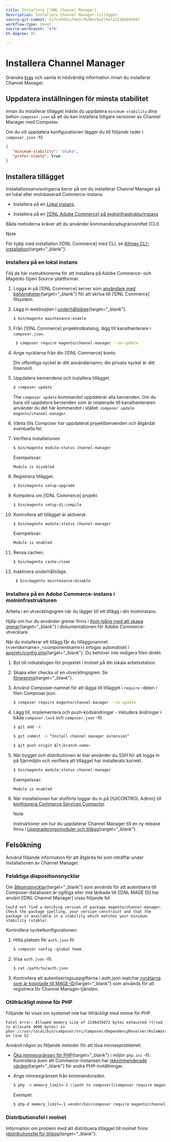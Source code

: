 ```yaml
---
title: Installera [!DNL Channel Manager]
description: Installera Channel Manager-tillägget.
source-git-commit: 517cafd3ccf8e3cfb38ec9a279efa2218e84694f
workflow-type: tm+mt
source-wordcount: '674'
ht-degree: 0%

---
```



# Installera Channel Manager

Granska [krav](onboard.md#prerequisites) och samla in nödvändig information innan du installerar Channel Manager.

## Uppdatera inställningen för minsta stabilitet

Innan du installerar tillägget måste du uppdatera `minimum-stability` dina behov `composer.json` så att du kan installera tidigare versioner av Channel Manager med Composer.

Om du vill uppdatera konfigurationen lägger du till följande rader i `composer.json` -fil.

```json
{
   "minimum-stability": "alpha",
   "prefer-stable": true
}
```

## Installera tillägget

Installationsanvisningarna beror på om du installerar Channel Manager på en lokal eller molnbaserad Commerce-instans:

- Installera på en [Lokal instans](#install-on-an-on-premises-instance).

- Installera på en [[!DNL Adobe Commerce] på molninfrastrukturinstans](#install-adobe-commerce-on-cloud-infrastructure)

Båda metoderna kräver att du använder kommandoradsgränssnittet (CLI).

>[!NOTE]
>
>För hjälp med installation [!DNL Commerce] med CLI, se [Allmän CLI-installation](https://devdocs.magento.com/extensions/install/){target=&quot;_blank&quot;}.

### Installera på en lokal instans

Följ de här instruktionerna för att installera på Adobe Commerce- och Magento Open Source-plattformar.

1. Logga in på [!DNL Commerce] server som [användare med behörigheter](https://devdocs.magento.com/guides/v2.4/install-gde/prereq/file-system-perms.html){target=&quot;_blank&quot;} för att skriva till [!DNL Commerce] filsystem.

1. Lägg in webbsajten i [underhållsläge](https://devdocs.magento.com/guides/v2.4/install-gde/install/cli/install-cli-subcommands-maint.html){target=&quot;_blank&quot;}.

   ```bash
   $ bin/magento maintenance:enable
   ```

1. Från [!DNL Commerce] projektrotkatalog, lägg till kanalhanterare i `composer.json`.

   ```bash
    $ composer require magento/channel-manager --no-update
   ```

1. Ange nycklarna från din [!DNL Commerce] konto.

   Din offentliga nyckel är ditt användarnamn; din privata nyckel är ditt lösenord.

1. Uppdatera beroendena och installera tillägget.

   ```bash
   $ composer update
   ```

   The `composer update` kommandot uppdaterar alla beroenden. Om du bara vill uppdatera beroenden som är relaterade till kanalhanteraren använder du det här kommandot i stället: `composer update magento/channel-manager`.

1. Vänta tills Composer har uppdaterat projektberoenden och åtgärdat eventuella fel.

1. Verifiera installationen

   ```bash
   $ bin/magento module:status channel-manager
   ```

   Exempelsvar:

   ```terminal
   Module is disabled
   ```

1. Registrera tillägget.

   ```bash
   $ bin/magento setup:upgrade
   ```

1. Kompilera om [!DNL Commerce] projekt.

   ```bash
   $ bin/magento setup:di:compile
   ```

1. Kontrollera att tillägget är aktiverat:

   ```bash
   $ bin/magento module:status channel-manager
   ```

   Exempelsvar:

   ```bash
   Module is enabled
   ```

1. Rensa cachen.

   ```bash
   $ bin/magento cache:clean
   ```

1. Inaktivera underhållsläge.

   ```bash
    $ bin/magento maintenance:disable
   ```

### Installera på en Adobe Commerce-instans i molninfrastrukturen

Arbeta i en utvecklingsgren när du lägger till ett tillägg i din molninstans.

Hjälp om hur du använder grenar finns i [Kom igång med att skapa grenar](https://devdocs.magento.com/cloud/env/environments-start.html#getstarted){target=&quot;_blank&quot;} i dokumentationen för Adobe Commerce-utvecklare.

När du installerar ett tillägg får du tilläggsnamnet (&lt;vendorname>\_&lt;componentname>) infogas automatiskt i [app/etc/config.php](https://devdocs-beta.magento.com/guides/v2.3/config-guide/config/config-php.html){target=&quot;_blank&quot;}. Du behöver inte redigera filen direkt.

1. Byt till rotkatalogen för projektet i molnet på din lokala arbetsstation.

1. Skapa eller checka ut en utvecklingsgren. Se [förgrening](https://devdocs-beta.magento.com/cloud/env/environments-start.html#getstarted){target=&quot;_blank&quot;}.
1. Använd Composer-namnet för att lägga till tillägget i `require` -delen i filen Composer.json.

   ```bash
   $ composer require magento/channel-manager --no-update
   ```

1. Lägg till, implementera och push-kodsändringar - inkludera ändringar i båda `composer.lock` och `composer.json` -fil.

   ```bash
   $ git add -A
   ```

   ```bash
   $ git commit -m “Install channel manager extension” 
   ```

   ```bash
   $ git push origin &lt;branch-name>
   ```

1. När bygget och distributionen är klar använder du SSH för att logga in på fjärrmiljön och verifiera att tillägget har installerats korrekt.

   ```bash
   $ bin/magento module:status channel-manager
   ```

   Exempelsvar:

   ```terminal
   Module is enabled
   ```

1. När installationen har slutförts loggar du in på [!UICONTROL Admin] till [konfigurera Commerce Services Connector](connect.md).

   >[!NOTE]
   >
   >Instruktioner om hur du uppdaterar Channel Manager till en ny release finns i [Uppgraderingsmoduler och tillägg](https://experienceleague.adobe.com/docs/commerce-operations/upgrade-guide/modules/upgrade.html){target=&quot;_blank&quot;}.


## Felsökning

Använd följande information för att åtgärda fel som inträffar under installationen av Channel Manager.

### Felaktiga dispositionsnycklar

Om [åtkomstnycklar](https://devdocs.magento.com/guides/v2.4/install-gde/prereq/connect-auth.html){target=&quot;_blank&quot;} som används för att autentisera till Composer-databasen är ogiltiga eller inte länkade till [!DNL MAGE ID] har använt [!DNL Channel Manager] visas följande fel.


```terminal
Could not find a matching version of package magento/channel-manager. Check the package spelling, your version constraint and that the package is available in a stability which matches your minimum-stability (stable).
```

Kontrollera nyckelkonfigurationen:

1. Hitta platsen för `auth.json` fil:

   ```bash
   $ composer config –global home
   ```

1. Visa `auth.json` -fil.

   ```bash
   $ cat /path/to/auth.json
   ```

1. Kontrollera att autentiseringsuppgifterna i auth.json matchar[ nycklarna som är kopplade till MAGE-ID](https://devdocs.magento.com/guides/v2.4/install-gde/prereq/connect-auth.html){target=&quot;_blank&quot;} som används för att registrera för Channel Manager-tjänsten.

### Otillräckligt minne för PHP

Följande fel visas om systemet inte har tillräckligt med minne för PHP.

```terminal
Fatal error: Allowed memory size of 2146435072 bytes exhausted (tried to allocate 4096 bytes) in phar:///usr/local/bin/composer/src/Composer/DependencyResolver/RuleWatchGraph.php on line 52
```

Använd någon av följande metoder för att lösa minnesproblemet:

- [Öka minnesgränsen för PHP](https://devdocs.magento.com/cloud/project/magento-app-php-ini.html#increase-php-memory-limit){target=&quot;_blank&quot;} i miljön `php.ini` -fil. Kontrollera även att Commerce-instansen har [rekommenderade värden](https://devdocs.magento.com/guides/v2.4/install-gde/prereq/php-settings.html){target=&quot;_blank&quot;} för andra PHP-inställningar.

- Ange minnesgränsen från kommandoraden.

   ```bash
   $ php -d memory_limit=-1 \[path to composer]/composer require magento/payment-services.
   ```

   Exempel:

   ```bash
   $ php-d memory_limit=-1 vendor/bin/composer require magento/channel-manager
   ```

### Distributionsfel i molnet

Information om problem med att distribuera tillägget till molnet finns i[distributionsfel för tillägg](https://devdocs.magento.com/cloud/trouble/trouble_comp-deploy-fail.html){target=&quot;_blank&quot;}.
